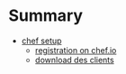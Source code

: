 # Summary

* [chef setup](/README.md)
  * [registration on chef.io](/chapter-1/README.md)
  * [download des clients](/chapter-1/README.md)



